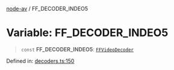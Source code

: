 [node-av](../globals.md) / FF\_DECODER\_INDEO5

# Variable: FF\_DECODER\_INDEO5

> `const` **FF\_DECODER\_INDEO5**: [`FFVideoDecoder`](../type-aliases/FFVideoDecoder.md)

Defined in: [decoders.ts:150](https://github.com/seydx/av/blob/f8631fc881b394300b1479f511d55cf1c370a87f/src/constants/decoders.ts#L150)
